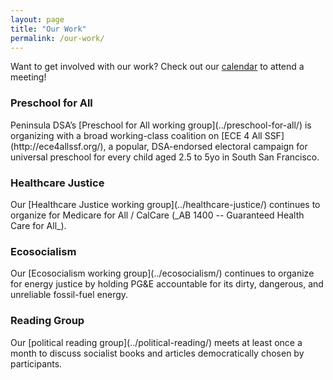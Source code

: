 ```yaml
---
layout: page
title: "Our Work"
permalink: /our-work/
---
```


Want to get involved with our work? Check out our [calendar](../calendar) to attend a meeting!

<h3>Preschool for All</h3>
Peninsula DSA’s [Preschool for All working group](../preschool-for-all/) is organizing with a broad working-class coalition on [ECE 4 All SSF](http://ece4allssf.org/), a popular, DSA-endorsed electoral campaign for universal preschool for every child aged 2.5 to 5yo in South San Francisco.

<h3>Healthcare Justice</h3>
Our [Healthcare Justice working group](../healthcare-justice/) continues to organize for Medicare for All / CalCare (_AB 1400 -- Guaranteed Health Care for All_).

<h3>Ecosocialism</h3>
Our [Ecosocialism working group](../ecosocialism/) continues to organize for energy justice by holding PG&E accountable for its dirty, dangerous, and unreliable fossil-fuel energy. 

<h3>Reading Group</h3>
Our [political reading group](../political-reading/) meets at least once a month to discuss socialist books and articles democratically chosen by participants.

